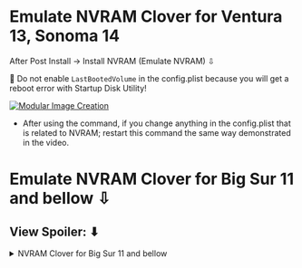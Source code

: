# Emulate NVRAM Clover for Ventura 13, Sonoma 14
After Post Install -> Install NVRAM (Emulate NVRAM) ⇩

🚫  Do not enable `LastBootedVolume` in the config.plist because you will get a reboot error with Startup Disk Utility!

[![Modular Image Creation](https://github.com/chris1111/Clover-OCLP-Duet-Legacy/assets/6248794/55d38a2f-1f49-4fe3-a650-76cc0114e3e1)](https://youtu.be/Mx7U41DRcDo)

* After using the command, if you change anything in the config.plist that is related to NVRAM; restart this command the same way demonstrated in the video.


# Emulate NVRAM Clover for Big Sur 11 and bellow ⇩
## View Spoiler: ⬇︎

<details> 
  <summary>NVRAM Clover for Big Sur 11 and bellow</summary>
Enable DefaultVolume=LastBootedVolume  in config.plist


![Screenshot 2024-05-26 at 6 37 34 PM](https://github.com/chris1111/Clover-OCLP-Duet-Legacy/assets/6248794/8cfcf065-ba29-4a35-96b7-6ea0bb83653e)

### Reboot macOS
* Open Terminal : type

nvram -x -p > ~/nvram.plist

![Screen Shot 2024-05-26 at 6 51 47 PM](https://github.com/chris1111/Clover-OCLP-Duet-Legacy/assets/6248794/26fa6912-3b96-4bdc-a24e-391953ae3223)


### Mount the EFI Partition
Copy and paste nvram.plist to EFI Partition

![Screen Shot 2024-05-26 at 6 52 22 PM](https://github.com/chris1111/Clover-OCLP-Duet-Legacy/assets/6248794/72c2c55b-b680-4f83-ad6a-a17978c36dc7)


### Disabled DefaultVolume=LastBootedVolume in config.plist

![Screenshot 2024-05-26 at 6 57 04 PM](https://github.com/chris1111/Clover-OCLP-Duet-Legacy/assets/6248794/ba60855e-0f21-4ec0-8b59-6e1397146e5f)

## Your ready to go, reboot macOS
</details>
